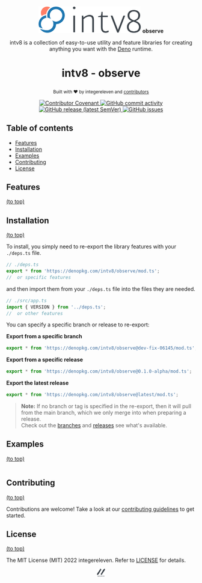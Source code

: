 <p align="center">
<!-- Update log -->
<img alt="intv8 logo" height="70" src="https://raw.githubusercontent.com/intv8/.github/main/profile/img/clr/banner.svg" />
<strong>observe</strong>
</p>

<p align="center">
intv8 is a collection of easy-to-use utility and feature libraries for creating anything you want with the <a href="https://deno.land">Deno</a> runtime.
</p>

<h1 align="center">intv8 - observe</h1>

<p align="center">
<!-- @TODO Package description -->
</p>

<p align="center">
<!-- @TODO Link to documentation and other resources -->
</p>

<p align="center">
<sub>Built with ❤ by integereleven and <a href="https://github.com/intv8/observe/graphs/contributors">contributors</a></sub>
</p>

<p align="center">
<a href="https://github.com/intv8/observe/blob/main/CODE_OF_CONDUCT.md">
  <img alt="Contributor Covenant" src="https://img.shields.io/badge/Contributor%20Covenant-2.1-4baaaa.svg?style=flat-square" />
</a>
<a href="https://github.com/intv8/observe/commits">
  <img alt="GitHub commit activity" src="https://img.shields.io/github/commit-activity/m/intv8/observe?style=flat-square">
</a>
<a href="https://github.com/intv8/observe/releases">
  <img alt="GitHub release (latest SemVer)" src="https://img.shields.io/github/v/release/intv8/observe?style=flat-square" />
</a>
<a href="https://github.com/intv8/observe/issues">
  <img alt="GitHub issues" src="https://img.shields.io/github/issues-raw/intv8/observe?style=flat-square">
</a>
</p>

## Table of contents

- [Features](#features)
- [Installation](#installation)
- [Examples](#examples)
- [Contributing](#contributing)
- [License](#license)

## Features

[(to top)](#table-of-contents)

<!-- @TODO Enumerate key features -->

## Installation

[(to top)](#table-of-contents)

To install, you simply need to re-export the library features with your `./deps.ts` file.

```ts
// ./deps.ts
export * from 'https://denopkg.com/intv8/observe/mod.ts';
//  or specific features
```

and then import them from your `./deps.ts` file into the files they are needed.

```ts
// ./src/app.ts
import { VERSION } from '../deps.ts';
//  or other features
```

You can specify a specific branch or release to re-export:

**Export from a specific branch**

```ts
export * from 'https://denopkg.com/intv8/observe@dev-fix-06145/mod.ts';
```

**Export from a specific release**

```ts
export * from 'https://denopkg.com/intv8/observe@0.1.0-alpha/mod.ts';
```

**Export the latest release**

```ts
export * from 'https://denopkg.com/intv8/observe@latest/mod.ts';
```

> **Note:** If no branch or tag is specified in the re-export, then it will pull from the main branch, which we only merge into when preparing a release.\
> Check out the [branches][branches] and [releases][releases] see what's available.

## Examples

[(to top)](#table-of-contents)

<!-- @TODO Add an example, or add links to examples -->

```ts
```

## Contributing

[(to top)](#table-of-contents)

Contributions are welcome! Take a look at our [contributing guidelines][contributing] to get started.

## License

[(to top)](#table-of-contents)

The MIT License (MIT) 2022 integereleven. Refer to [LICENSE][license] for details.

<p align="center">
<img
  alt="intv8 logo"
  height="24"
  src="https://raw.githubusercontent.com/i11n/.github/main/profile/img/frm/logo-open-source.svg"
/>
</p>

[deno]: https://deno.land "Deno homepage"
[branches]: https://github.com/intv8/observe/branches "intv8/observe branches on GitHub"
[releases]: https://github.com/intv8/observe/releases "intv8/observe releases on GitHub"
[contributing]: https://github.com/intv8/observe/blob/main/CONTRIBUTING.md "intv8/observe contributing guidelines"
[license]: https://github.com/intv8/observe/blob/main/LICENSE "intv8/observe license"
